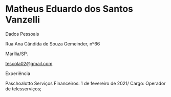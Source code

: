 # Matheus Eduardo dos Santos Vanzelli 



Dados Pessoais 

Rua Ana Cândida de Souza Gemeinder, nº66

Marília/SP.

tescola02@gmail.com

Experiência

Paschoalotto Serviços Financeiros: 1 de fevereiro de 2021/ Cargo:
Operador de telesserviços;



